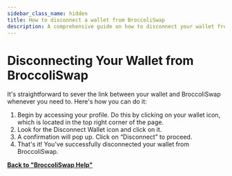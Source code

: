 ```yaml
---
sidebar_class_name: hidden
title: How to disconnect a wallet from BroccoliSwap
description: A comprehensive guide on how to disconnect your wallet from BroccoliSwap.
---
```


# Disconnecting Your Wallet from BroccoliSwap

It's straightforward to sever the link between your wallet and BroccoliSwap whenever you need to. Here's how you can do it:

1. Begin by accessing your profile. Do this by clicking on your wallet icon, which is located in the top right corner of the page.
2. Look for the Disconnect Wallet icon and click on it.
3. A confirmation will pop up. Click on “Disconnect” to proceed.
4. That's it! You've successfully disconnected your wallet from BroccoliSwap.

**[Back to "BroccoliSwap Help"](/docs/090-Help-Centre/020-Broccoliswap/001-Index.md)**